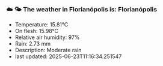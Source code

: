 ### ☁️ 🌤️  The weather in Florianópolis is: Florianópolis

- Temperature: 15.81°C
- On flesh: 15.98°C
- Relative air humidity: 97%
- Rain: 2.73 mm
- Description: Moderate rain
- last updated: 2025-06-23T11:16:34.251547
